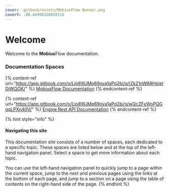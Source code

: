 ```yaml
---
cover: .gitbook/assets/MobiusFlow Banner.png
coverY: -80.64990328820116
---
```


# Welcome

Welcome to the **Mobius**Flow documentation.&#x20;

### Documentation Spaces

{% content-ref url="https://app.gitbook.com/o/Ljo8WJMp69oya1aPq2bi/s/rZk21nWARHpieIDjWQOK/" %}
[MobiusFlow Documentation](https://app.gitbook.com/o/Ljo8WJMp69oya1aPq2bi/s/rZk21nWARHpieIDjWQOK/)
{% endcontent-ref %}

{% content-ref url="https://app.gitbook.com/o/Ljo8WJMp69oya1aPq2bi/s/wQcZFxWoPQGqqLPXn40V/" %}
[Engine Rest API Documentation](https://app.gitbook.com/o/Ljo8WJMp69oya1aPq2bi/s/wQcZFxWoPQGqqLPXn40V/)
{% endcontent-ref %}

{% hint style="info" %}
#### Navigating this site

This documentation site consists of a number of spaces, each dedicated to a specific topic. These spaces are listed below and at the top of the left-hand navigation panel. Select a space to get more information about each topic.

You can use the left-hand navigation panel to quickly jump to a page within the current space, jump to the next and previous pages using the links at the bottom of each page, and jump to a section on a page using the table of contents on the right-hand side of the page.
{% endhint %}
